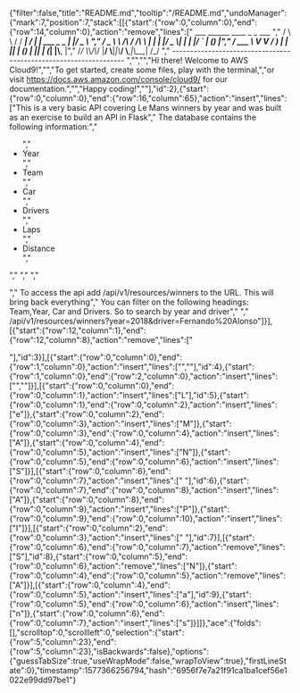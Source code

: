 {"filter":false,"title":"README.md","tooltip":"/README.md","undoManager":{"mark":7,"position":7,"stack":[[{"start":{"row":0,"column":0},"end":{"row":14,"column":0},"action":"remove","lines":["         ___        ______     ____ _                 _  ___  ","        / \\ \\      / / ___|   / ___| | ___  _   _  __| |/ _ \\ ","       / _ \\ \\ /\\ / /\\___ \\  | |   | |/ _ \\| | | |/ _` | (_) |","      / ___ \\ V  V /  ___) | | |___| | (_) | |_| | (_| |\\__, |","     /_/   \\_\\_/\\_/  |____/   \\____|_|\\___/ \\__,_|\\__,_|  /_/ "," ----------------------------------------------------------------- ","","","Hi there! Welcome to AWS Cloud9!","","To get started, create some files, play with the terminal,","or visit https://docs.aws.amazon.com/console/cloud9/ for our documentation.","","Happy coding!",""],"id":2},{"start":{"row":0,"column":0},"end":{"row":16,"column":65},"action":"insert","lines":["This is a very basic API covering Le Mans winners by year and was built as an exercise to build an API in Flask","        The database contains the following information:","            <ul>","                <li>Year</li>","                <li>Team</li>","                <li>Car</li>","                <li>Drivers</li>","                <li>Laps</li>","                <li>Distance</li>","            </ul>","    ","    ","    </p>","    To access the api add  /api/v1/resources/winners to the URL. This will bring back everything","    You can filter on the following headings: Team,Year, Car and Drivers. So to search by year and driver","    ","     /api/v1/resources/winners?year=2018&driver=Fernando%20Alonso"]}],[{"start":{"row":12,"column":1},"end":{"row":12,"column":8},"action":"remove","lines":["   </p>"],"id":3}],[{"start":{"row":0,"column":0},"end":{"row":1,"column":0},"action":"insert","lines":["",""],"id":4},{"start":{"row":1,"column":0},"end":{"row":2,"column":0},"action":"insert","lines":["",""]}],[{"start":{"row":0,"column":0},"end":{"row":0,"column":1},"action":"insert","lines":["L"],"id":5},{"start":{"row":0,"column":1},"end":{"row":0,"column":2},"action":"insert","lines":["e"]},{"start":{"row":0,"column":2},"end":{"row":0,"column":3},"action":"insert","lines":["M"]},{"start":{"row":0,"column":3},"end":{"row":0,"column":4},"action":"insert","lines":["A"]},{"start":{"row":0,"column":4},"end":{"row":0,"column":5},"action":"insert","lines":["N"]},{"start":{"row":0,"column":5},"end":{"row":0,"column":6},"action":"insert","lines":["S"]}],[{"start":{"row":0,"column":6},"end":{"row":0,"column":7},"action":"insert","lines":[" "],"id":6},{"start":{"row":0,"column":7},"end":{"row":0,"column":8},"action":"insert","lines":["A"]},{"start":{"row":0,"column":8},"end":{"row":0,"column":9},"action":"insert","lines":["P"]},{"start":{"row":0,"column":9},"end":{"row":0,"column":10},"action":"insert","lines":["I"]}],[{"start":{"row":0,"column":2},"end":{"row":0,"column":3},"action":"insert","lines":[" "],"id":7}],[{"start":{"row":0,"column":6},"end":{"row":0,"column":7},"action":"remove","lines":["S"],"id":8},{"start":{"row":0,"column":5},"end":{"row":0,"column":6},"action":"remove","lines":["N"]},{"start":{"row":0,"column":4},"end":{"row":0,"column":5},"action":"remove","lines":["A"]}],[{"start":{"row":0,"column":4},"end":{"row":0,"column":5},"action":"insert","lines":["a"],"id":9},{"start":{"row":0,"column":5},"end":{"row":0,"column":6},"action":"insert","lines":["n"]},{"start":{"row":0,"column":6},"end":{"row":0,"column":7},"action":"insert","lines":["s"]}]]},"ace":{"folds":[],"scrolltop":0,"scrollleft":0,"selection":{"start":{"row":5,"column":23},"end":{"row":5,"column":23},"isBackwards":false},"options":{"guessTabSize":true,"useWrapMode":false,"wrapToView":true},"firstLineState":0},"timestamp":1577366256794,"hash":"6956f7e7a21f91ca1ba1cef56e1022e99dd97be1"}
